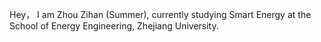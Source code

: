 Hey， I am Zhou Zihan (Summer), currently studying Smart Energy at the School of Energy Engineering, Zhejiang University.
